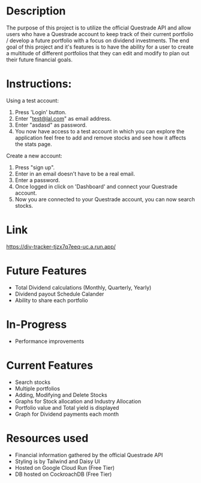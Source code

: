 # Description
The purpose of this project is to utilize the official Questrade API and allow users who have a Questrade account to keep track of their current portfolio / develop a future portfolio with a focus on dividend investments. The end goal of this project and it's features is to have the ability for a user to create a multitude of different portfolios that they can edit and modify to plan out their future financial goals.


# Instructions:
Using a test account:
1. Press 'Login' button.
2. Enter "test@lal.com" as email address.
3. Enter "asdasd" as password.
4. You now have access to a test account in which you can explore the application feel free to add and remove stocks and see how it affects the stats page.
   
Create a new account:
1. Press "sign up".
2. Enter in an email doesn't have to be a real email.
3. Enter a password.
4. Once logged in click on 'Dashboard' and connect your Questrade account.
5. Now you are connected to your Questrade account, you can now  search stocks. 
   
# Link
https://div-tracker-tjzx7q7eeq-uc.a.run.app/

# Future Features
  - Total Dividend calculations (Monthly, Quarterly, Yearly)
  - Dividend payout Schedule Calander
  - Ability to share each portfolio

# In-Progress
  - Performance improvements

# Current Features
  - Search stocks
  - Multiple portfolios
  - Adding, Modifying and Delete Stocks
  - Graphs for Stock allocation and Industry Allocation
  - Portfolio value and Total yield is displayed
  - Graph for Dividend payments each month

# Resources used
  - Financial information gathered by the official Questrade API
  - Styling is by Tailwind and Daisy UI
  - Hosted on Google Cloud Run (Free Tier)
  - DB hosted on CockroachDB (Free Tier)



